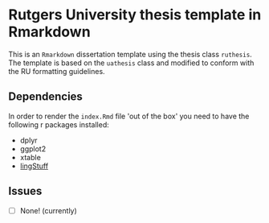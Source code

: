 # Rutgers University thesis template in Rmarkdown

This is an `Rmarkdown` dissertation template using the thesis class `ruthesis`.
The template is based on the `uathesis` class and modified to conform with the RU formatting guidelines. 

## Dependencies

In order to render the `index.Rmd` file 'out of the box' you need to have 
the following r packages installed:

- dplyr
- ggplot2
- xtable
- [lingStuff](https://www.jvcasillas.com/lingStuff/)

## Issues

- [ ] None! (currently)